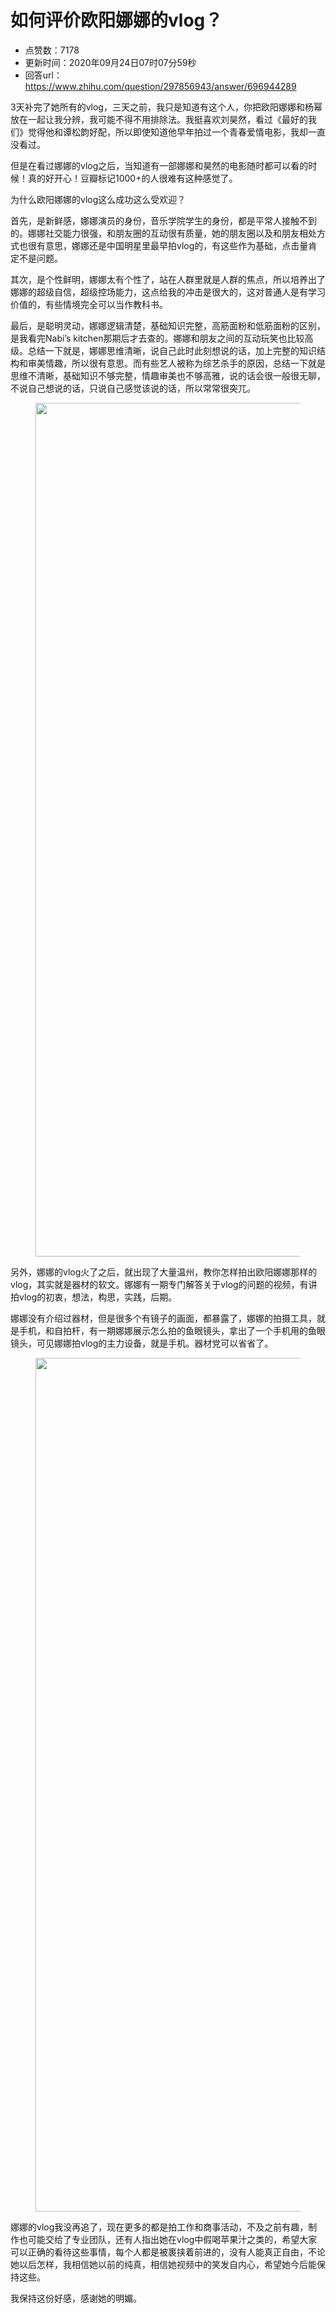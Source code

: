 # 如何评价欧阳娜娜的vlog？
- 点赞数：7178
- 更新时间：2020年09月24日07时07分59秒
- 回答url：https://www.zhihu.com/question/297856943/answer/696944289
<body>
 <p data-pid="uG6dPMIC">3天补完了她所有的vlog，三天之前，我只是知道有这个人，你把欧阳娜娜和杨幂放在一起让我分辨，我可能不得不用排除法。我挺喜欢刘昊然，看过《最好的我们》觉得他和谭松韵好配，所以即使知道他早年拍过一个青春爱情电影，我却一直没看过。</p>
 <p data-pid="PV9Hr0bd">但是在看过娜娜的vlog之后，当知道有一部娜娜和昊然的电影随时都可以看的时候！真的好开心！豆瓣标记1000+的人很难有这种感觉了。</p>
 <p data-pid="i2UVG8Gi">为什么欧阳娜娜的vlog这么成功这么受欢迎？</p>
 <p data-pid="qGKoND3H">首先，是新鲜感，娜娜演员的身份，音乐学院学生的身份，都是平常人接触不到的。娜娜社交能力很强，和朋友圈的互动很有质量，她的朋友圈以及和朋友相处方式也很有意思，娜娜还是中国明星里最早拍vlog的，有这些作为基础，点击量肯定不是问题。</p>
 <p data-pid="lkL94YG2">其次，是个性鲜明，娜娜太有个性了，站在人群里就是人群的焦点，所以培养出了娜娜的超级自信，超级控场能力，这点给我的冲击是很大的，这对普通人是有学习价值的，有些情境完全可以当作教科书。</p>
 <p data-pid="EVn7QxRE">最后，是聪明灵动，娜娜逻辑清楚，基础知识完整，高筋面粉和低筋面粉的区别，是我看完Nabi’s kitchen那期后才去查的。娜娜和朋友之间的互动玩笑也比较高级。总结一下就是，娜娜思维清晰，说自己此时此刻想说的话，加上完整的知识结构和审美情趣，所以很有意思。而有些艺人被称为综艺杀手的原因，总结一下就是思维不清晰，基础知识不够完整，情趣审美也不够高雅，说的话会很一般很无聊，不说自己想说的话，只说自己感觉该说的话，所以常常很突兀。</p>
 <figure data-size="normal">
  <img src="https://picx.zhimg.com/50/v2-789b68613a4d0e8b92a954eb6d14e128_720w.jpg?source=1940ef5c" data-rawwidth="1366" data-rawheight="768" data-size="normal" data-caption="" data-original-token="v2-789b68613a4d0e8b92a954eb6d14e128" class="origin_image zh-lightbox-thumb" width="1366" data-original="https://pic1.zhimg.com/v2-789b68613a4d0e8b92a954eb6d14e128_r.jpg?source=1940ef5c">
 </figure>
 <p data-pid="2be6VSed">另外，娜娜的vlog火了之后，就出现了大量温州，教你怎样拍出欧阳娜娜那样的vlog，其实就是器材的软文。娜娜有一期专门解答关于vlog的问题的视频，有讲拍vlog的初衷，想法，构思，实践，后期。</p>
 <p data-pid="ca8lCost">娜娜没有介绍过器材，但是很多个有镜子的画面，都暴露了，娜娜的拍摄工具，就是手机，和自拍杆，有一期娜娜展示怎么拍的鱼眼镜头，拿出了一个手机用的鱼眼镜头，可见娜娜拍vlog的主力设备，就是手机。器材党可以省省了。</p>
 <figure data-size="normal">
  <img src="https://picx.zhimg.com/50/v2-038e0d532ddc0bdf5336a2c705fd7a54_720w.jpg?source=1940ef5c" data-rawwidth="1366" data-rawheight="768" data-size="normal" data-caption="" data-original-token="v2-038e0d532ddc0bdf5336a2c705fd7a54" class="origin_image zh-lightbox-thumb" width="1366" data-original="https://pic1.zhimg.com/v2-038e0d532ddc0bdf5336a2c705fd7a54_r.jpg?source=1940ef5c">
 </figure>
 <p data-pid="jypZGj5s">娜娜的vlog我没再追了，现在更多的都是拍工作和商事活动，不及之前有趣，制作也可能交给了专业团队，还有人指出她在vlog中假喝苹果汁之类的，希望大家可以正确的看待这些事情，每个人都是被裹挟着前进的，没有人能真正自由，不论她以后怎样，我相信她以前的纯真，相信她视频中的笑发自内心，希望她今后能保持这些。</p>
 <p data-pid="17h0FrU4">我保持这份好感，感谢她的明媚。</p>
</body>